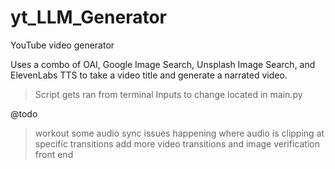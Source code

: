 # yt_LLM_Generator
YouTube video generator 

Uses a combo of OAI, Google Image Search, Unsplash Image Search, and ElevenLabs TTS to take a video title and generate a narrated video. 
> Script gets ran from terminal
> Inputs to change located in main.py

@todo 
> workout some audio sync issues happening where audio is clipping at specific transitions
> add more video transitions and image verification
> front end 
